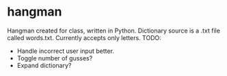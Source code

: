 # hangman
Hangman created for class, written in Python. Dictionary source is a .txt file called words.txt. Currently accepts only letters. 
TODO: 
- Handle incorrect user input better.
- Toggle number of gusses?
- Expand dictionary?
